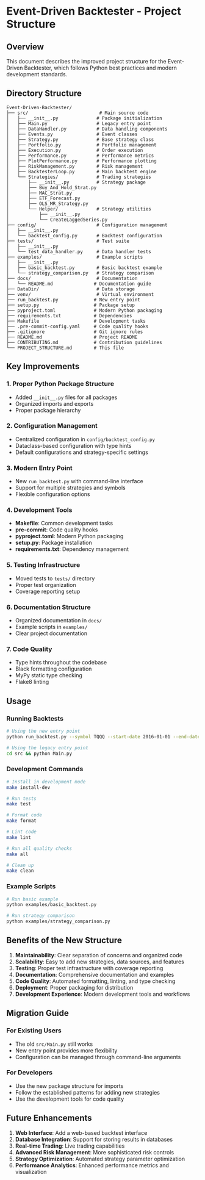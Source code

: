 # Event-Driven Backtester - Project Structure

## Overview

This document describes the improved project structure for the Event-Driven Backtester, which follows Python best practices and modern development standards.

## Directory Structure

```
Event-Driven-Backtester/
├── src/                          # Main source code
│   ├── __init__.py              # Package initialization
│   ├── Main.py                  # Legacy entry point
│   ├── DataHandler.py           # Data handling components
│   ├── Events.py                # Event classes
│   ├── Strategy.py              # Base strategy class
│   ├── Portfolio.py             # Portfolio management
│   ├── Execution.py             # Order execution
│   ├── Performance.py           # Performance metrics
│   ├── PlotPerformance.py       # Performance plotting
│   ├── RiskManagement.py        # Risk management
│   ├── BacktesterLoop.py        # Main backtest engine
│   └── Strategies/              # Trading strategies
│       ├── __init__.py          # Strategy package
│       ├── Buy_And_Hold_Strat.py
│       ├── MAC_Strat.py
│       ├── ETF_Forecast.py
│       ├── OLS_MR_Strategy.py
│       └── Helper/              # Strategy utilities
│           ├── __init__.py
│           └── CreateLaggedSeries.py
├── config/                      # Configuration management
│   ├── __init__.py
│   └── backtest_config.py       # Backtest configuration
├── tests/                       # Test suite
│   ├── __init__.py
│   └── test_data_handler.py     # Data handler tests
├── examples/                    # Example scripts
│   ├── __init__.py
│   ├── basic_backtest.py        # Basic backtest example
│   └── strategy_comparison.py   # Strategy comparison
├── docs/                        # Documentation
│   └── README.md               # Documentation guide
├── DataDir/                     # Data storage
├── venv/                        # Virtual environment
├── run_backtest.py             # New entry point
├── setup.py                    # Package setup
├── pyproject.toml              # Modern Python packaging
├── requirements.txt            # Dependencies
├── Makefile                    # Development tasks
├── .pre-commit-config.yaml     # Code quality hooks
├── .gitignore                  # Git ignore rules
├── README.md                   # Project README
├── CONTRIBUTING.md             # Contribution guidelines
└── PROJECT_STRUCTURE.md        # This file
```

## Key Improvements

### 1. **Proper Python Package Structure**
- Added `__init__.py` files for all packages
- Organized imports and exports
- Proper package hierarchy

### 2. **Configuration Management**
- Centralized configuration in `config/backtest_config.py`
- Dataclass-based configuration with type hints
- Default configurations and strategy-specific settings

### 3. **Modern Entry Point**
- New `run_backtest.py` with command-line interface
- Support for multiple strategies and symbols
- Flexible configuration options

### 4. **Development Tools**
- **Makefile**: Common development tasks
- **pre-commit**: Code quality hooks
- **pyproject.toml**: Modern Python packaging
- **setup.py**: Package installation
- **requirements.txt**: Dependency management

### 5. **Testing Infrastructure**
- Moved tests to `tests/` directory
- Proper test organization
- Coverage reporting setup

### 6. **Documentation Structure**
- Organized documentation in `docs/`
- Example scripts in `examples/`
- Clear project documentation

### 7. **Code Quality**
- Type hints throughout the codebase
- Black formatting configuration
- MyPy static type checking
- Flake8 linting

## Usage

### Running Backtests

```bash
# Using the new entry point
python run_backtest.py --symbol TQQQ --start-date 2016-01-01 --end-date 2021-01-01 --strategy ETF_Forecast

# Using the legacy entry point
cd src && python Main.py
```

### Development Commands

```bash
# Install in development mode
make install-dev

# Run tests
make test

# Format code
make format

# Lint code
make lint

# Run all quality checks
make all

# Clean up
make clean
```

### Example Scripts

```bash
# Run basic example
python examples/basic_backtest.py

# Run strategy comparison
python examples/strategy_comparison.py
```

## Benefits of the New Structure

1. **Maintainability**: Clear separation of concerns and organized code
2. **Scalability**: Easy to add new strategies, data sources, and features
3. **Testing**: Proper test infrastructure with coverage reporting
4. **Documentation**: Comprehensive documentation and examples
5. **Code Quality**: Automated formatting, linting, and type checking
6. **Deployment**: Proper packaging for distribution
7. **Development Experience**: Modern development tools and workflows

## Migration Guide

### For Existing Users
- The old `src/Main.py` still works
- New entry point provides more flexibility
- Configuration can be managed through command-line arguments

### For Developers
- Use the new package structure for imports
- Follow the established patterns for adding new strategies
- Use the development tools for code quality

## Future Enhancements

1. **Web Interface**: Add a web-based backtest interface
2. **Database Integration**: Support for storing results in databases
3. **Real-time Trading**: Live trading capabilities
4. **Advanced Risk Management**: More sophisticated risk controls
5. **Strategy Optimization**: Automated strategy parameter optimization
6. **Performance Analytics**: Enhanced performance metrics and visualization 